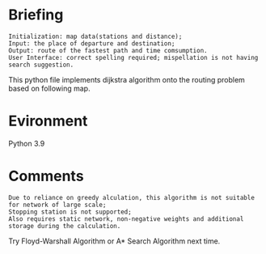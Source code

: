 # Briefing
    Initialization: map data(stations and distance);
    Input: the place of departure and destination;
    Output: route of the fastest path and time comsumption.
    User Interface: correct spelling required; mispellation is not having search suggestion.
This python file implements dijkstra algorithm onto the routing problem based on following map.
 
# Evironment
Python 3.9
 
# Comments
    
    Due to reliance on greedy alculation, this algorithm is not suitable for network of large scale;
    Stopping station is not supported;
    Also requires static network, non-negative weights and additional storage during the calculation.
Try Floyd-Warshall Algorithm or A* Search Algorithm next time.
